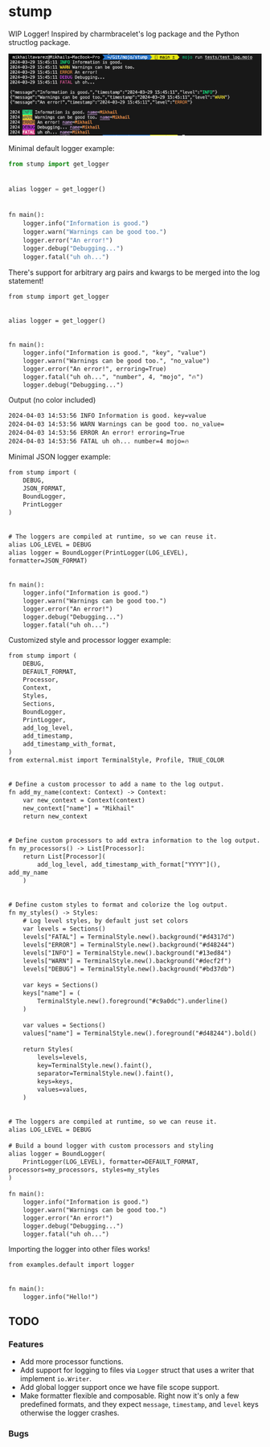 # stump

WIP Logger! Inspired by charmbracelet's log package and the Python structlog package.

![Example logs](https://github.com/thatstoasty/stump/blob/main/logger.png)

Minimal default logger example:

```py
from stump import get_logger


alias logger = get_logger()


fn main():
    logger.info("Information is good.")
    logger.warn("Warnings can be good too.")
    logger.error("An error!")
    logger.debug("Debugging...")
    logger.fatal("uh oh...")
```

There's support for arbitrary arg pairs and kwargs to be merged into the log statement!

```mojo
from stump import get_logger


alias logger = get_logger()


fn main():
    logger.info("Information is good.", "key", "value")
    logger.warn("Warnings can be good too.", "no_value")
    logger.error("An error!", erroring=True)
    logger.fatal("uh oh...", "number", 4, "mojo", "🔥")
    logger.debug("Debugging...")
```

Output (no color included)

```txt
2024-04-03 14:53:56 INFO Information is good. key=value
2024-04-03 14:53:56 WARN Warnings can be good too. no_value=
2024-04-03 14:53:56 ERROR An error! erroring=True
2024-04-03 14:53:56 FATAL uh oh... number=4 mojo=🔥
```

Minimal JSON logger example:

```mojo
from stump import (
    DEBUG,
    JSON_FORMAT,
    BoundLogger,
    PrintLogger
)


# The loggers are compiled at runtime, so we can reuse it.
alias LOG_LEVEL = DEBUG
alias logger = BoundLogger(PrintLogger(LOG_LEVEL), formatter=JSON_FORMAT)


fn main():
    logger.info("Information is good.")
    logger.warn("Warnings can be good too.")
    logger.error("An error!")
    logger.debug("Debugging...")
    logger.fatal("uh oh...")

```

Customized style and processor logger example:

```mojo
from stump import (
    DEBUG,
    DEFAULT_FORMAT,
    Processor,
    Context,
    Styles,
    Sections,
    BoundLogger,
    PrintLogger,
    add_log_level,
    add_timestamp,
    add_timestamp_with_format,
)
from external.mist import TerminalStyle, Profile, TRUE_COLOR


# Define a custom processor to add a name to the log output.
fn add_my_name(context: Context) -> Context:
    var new_context = Context(context)
    new_context["name"] = "Mikhail"
    return new_context


# Define custom processors to add extra information to the log output.
fn my_processors() -> List[Processor]:
    return List[Processor](
        add_log_level, add_timestamp_with_format["YYYY"](), add_my_name
    )


# Define custom styles to format and colorize the log output.
fn my_styles() -> Styles:
    # Log level styles, by default just set colors
    var levels = Sections()
    levels["FATAL"] = TerminalStyle.new().background("#d4317d")
    levels["ERROR"] = TerminalStyle.new().background("#d48244")
    levels["INFO"] = TerminalStyle.new().background("#13ed84")
    levels["WARN"] = TerminalStyle.new().background("#decf2f")
    levels["DEBUG"] = TerminalStyle.new().background("#bd37db")

    var keys = Sections()
    keys["name"] = (
        TerminalStyle.new().foreground("#c9a0dc").underline()
    )

    var values = Sections()
    values["name"] = TerminalStyle.new().foreground("#d48244").bold()

    return Styles(
        levels=levels,
        key=TerminalStyle.new().faint(),
        separator=TerminalStyle.new().faint(),
        keys=keys,
        values=values,
    )


# The loggers are compiled at runtime, so we can reuse it.
alias LOG_LEVEL = DEBUG

# Build a bound logger with custom processors and styling
alias logger = BoundLogger(
    PrintLogger(LOG_LEVEL), formatter=DEFAULT_FORMAT, processors=my_processors, styles=my_styles
)

fn main():
    logger.info("Information is good.")
    logger.warn("Warnings can be good too.")
    logger.error("An error!")
    logger.debug("Debugging...")
    logger.fatal("uh oh...")
```

Importing the logger into other files works!

```mojo
from examples.default import logger


fn main():
    logger.info("Hello!")
```

## TODO

### Features

- Add more processor functions.
- Add support for logging to files via `Logger` struct that uses a writer that implement `io.Writer`.
- Add global logger support once we have file scope support.
- Make formatter flexible and composable. Right now it's only a few predefined formats, and they expect `message`, `timestamp`, and `level` keys otherwise the logger crashes.

### Bugs
